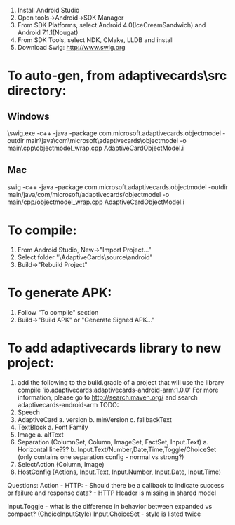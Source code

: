 1. Install Android Studio
2. Open tools->Android->SDK Manager
3. From SDK Platforms, select Android 4.0(IceCreamSandwich) and Android 7.1.1(Nougat)
4. From SDK Tools, select NDK, CMake, LLDB and install
5. Download Swig: http://www.swig.org

# To auto-gen, from adaptivecards\src directory:

## Windows
<swig directory>\swig.exe -c++ -java -package com.microsoft.adaptivecards.objectmodel -outdir main\java\com\microsoft\adaptivecards\objectmodel -o main\cpp\objectmodel_wrap.cpp AdaptiveCardObjectModel.i

## Mac
swig -c++ -java -package com.microsoft.adaptivecards.objectmodel -outdir main/java/com/microsoft/adaptivecards/objectmodel -o main/cpp/objectmodel_wrap.cpp AdaptiveCardObjectModel.i

# To compile:
1. From Android Studio, New->"Import Project..."
2. Select folder "<github directory>\AdaptiveCards\source\android"
3. Build->"Rebuild Project"

# To generate APK:
1. Follow "To compile" section
2. Build->"Build APK" or "Generate Signed APK..."

# To add adaptivecards library to new project:
1. add the following to the build.gradle of a project that will use the library
    compile 'io.adaptivecards:adaptivecards-android-arm:1.0.0'
For more information, please go to http://search.maven.org/ and search adaptivecards-android-arm
TODO:
1. Speech
2. AdaptiveCard
    a. version
    b. minVersion
    c. fallbackText
3. TextBlock
    a. Font Family
4. Image
    a. altText
5. Separation (ColumnSet, Column, ImageSet, FactSet, Input.Text)
    a. Horizontal line???
    b. Input.Text/Number,Date,Time,Toggle/ChoiceSet (only contains one separation config - normal vs strong?)
6. SelectAction (Column, Image)
7. HostConfig (Actions, Input.Text, Input.Number, Input.Date, Input.Time)

Questions:
Action - HTTP:
	- Should there be a callback to indicate success or failure and response data?
	- HTTP Header is missing in shared model

Input.Toggle - what is the difference in behavior between expanded vs compact? (ChoiceInputStyle)
Input.ChoiceSet - style is listed twice
